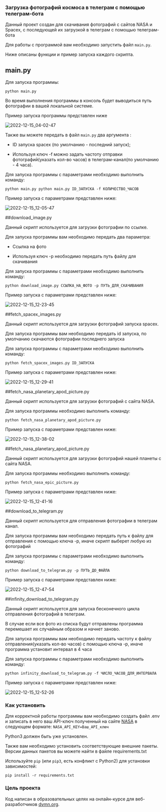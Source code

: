 ### Загрузка фотографий космоса в телеграм с помощью телеграм-бота

Данный проект создан для скачивания фотографий с сайтов NASA и Spacex, с последующей их загрузкой в телеграм с помощью телеграм-бота 

Для работы с программой вам необходимо запустить файл ```main.py```. 

Ниже описаны функции и пример запуска каждого скрипта. 


## main.py

Для запуска программы: 

```
python main.py
```
Во время выполнения программы в консоль будет выводиться путь фотографии в вашей локальной системе.

Пример запуска программы представлен ниже

![2022-12-15_04-02-47](https://user-images.githubusercontent.com/42433463/207741472-b11187dc-4921-4ba8-b389-f59c8dea393b.png)

Также вы можете передать в файл ```main.py``` два аргумента : 

* ID запуска spacex (по умолчанию - последний запуск);

* Используя ключ -f можно задать частоту отправки фотографий(указать кол-во часов) в телеграм-канал(по умолчанию - 4 часа).

Для запуска программы с параметрами необходимо выполнить команду: 

```
python main.py python main.py ID_ЗАПУСКА -f КОЛИЧЕСТВО_ЧАСОВ
```
Пример запуска с параметрами представлен ниже:

![2022-12-15_12-05-47](https://user-images.githubusercontent.com/42433463/207805804-92b95ecc-c81f-46fd-adac-323bd0bc2534.png)


##download_image.py

Данный скрипт используется для загрузки фотографии по ссылке.

Для запуска программы вам необходимо передать два параметра:

* Ссылка на фото

* Используя ключ -p необходимо передать путь файлу для скачивания

Для запуска программы с параметрами необходимо выполнить команду: 

```
python download_image.py CСЫЛКА_НА_ФОТО -p ПУТЬ_ДЛЯ_СКАЧИВАНИЯ
```
Пример запуска с параметрами представлен ниже:

![2022-12-15_12-23-45](https://user-images.githubusercontent.com/42433463/207809458-cc8a7df9-476e-4e10-93ac-62e8944bf09a.png)


##fetch_spacex_images.py

Данный скрипт используется для загрузки фотографий запуска spacex.

Для запуска программы вам необходимо передать id запуска, по умолчанию скачаются фотографии последнего запуска

Для запуска программы с параметрами необходимо выполнить команду: 

```
python fetch_spacex_images.py ID_ЗАПУСКА
```
Пример запуска с параметрами представлен ниже:

![2022-12-15_12-29-41](https://user-images.githubusercontent.com/42433463/207810475-c6684529-d94b-4ec0-b842-e28a52905b2b.png)


##fetch_nasa_planetary_apod_picture.py

Данный скрипт используется для загрузки фотографий c сайта NASA.

Для запуска программы необходимо выполнить команду: 

```
python fetch_nasa_planetary_apod_picture.py
```
Пример запуска с параметрами представлен ниже:

![2022-12-15_12-38-02](https://user-images.githubusercontent.com/42433463/207812158-b611fa93-ab1e-4192-8899-a9ef416310fd.png)


##fetch_nasa_planetary_apod_picture.py

Данный скрипт используется для загрузки фотографий нашей планеты c сайта NASA.

Для запуска программы необходимо выполнить команду: 

```
python fetch_nasa_epic_picture.py
```
Пример запуска с параметрами представлен ниже:

![2022-12-15_12-41-16](https://user-images.githubusercontent.com/42433463/207812905-2bd7d66f-3dd6-4e0a-b3a1-6b118c63f05f.png)


##download_to_telegram.py

Данный скрипт используется для отправления фотографии в телеграм канал.

Для запуска программы вам необходимо передать путь к файлу для отправления с помощью ключа -p, иначе скрипт выберет любую из фотографий

Для запуска программы с параметрами необходимо выполнить команду: 

```
python download_to_telegram.py -p ПУТЬ_ДО_ФАЙЛА  
```
Пример запуска с параметрами представлен ниже:

![2022-12-15_12-47-54](https://user-images.githubusercontent.com/42433463/207814260-558765a8-3e1d-4c49-9606-521975e1d367.png)


##infinity_download_to_telegram.py

Данный скрипт используется для запуска бесконечного цикла отправления фотографий в телеграм.

В случае если все фото из списка будут отправлены программа перемешает их случайным образом и начнет заново.

Для запуска программы вам необходимо передать частоту к файлу отправления(указать кол-во часов) с помощью ключа -p, иначе программа установит интервал в 4 часа

Для запуска программы с параметрами необходимо выполнить команду: 

```
python infinity_download_to_telegram.py -f ЧИСЛО_ЧАСОВ_ДЛЯ_ИНТЕРВАЛА 
```
Пример запуска с параметрами представлен ниже:

![2022-12-15_12-52-26](https://user-images.githubusercontent.com/42433463/207815231-030cd718-bb0e-4bad-bee6-28446a723e43.png)


### Как установить

Для корректной работы программы вам необходимо создать файл .env и записать в него ваш API-ключ полученный на сайте [NASA](https://api.nasa.gov/#signUp) в следующем формате: ```NASA_API_KEY=Ваш_API_ключ```

Python3 должен быть уже установлен. 

Также вам необходимо установить соответствующие внешние пакеты. Версии данных пакетов вы можете найти в файле requirements.txt

Используйте `pip` (или `pip3`, есть конфликт с Python2) для установки зависимостей:
```
pip install -r requirements.txt
```


### Цель проекта

Код написан в образовательных целях на онлайн-курсе для веб-разработчиков [dvmn.org](https://dvmn.org/).
